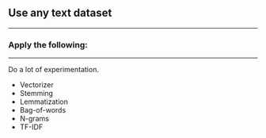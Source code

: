 ## Use any text dataset
---------------------------------------


### Apply the following:

--------------------------
Do a lot of experimentation.

- Vectorizer
- Stemming
- Lemmatization
- Bag-of-words
- N-grams
- TF-IDF

